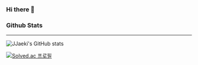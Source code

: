 ### Hi there 👋

<!--
**JJaeki/JJaeki** is a ✨ _special_ ✨ repository because its `README.md` (this file) appears on your GitHub profile.

Here are some ideas to get you started:

- 🔭 I’m currently working on ...
- 🌱 I’m currently learning ...
- 👯 I’m looking to collaborate on ...
- 🤔 I’m looking for help with ...
- 💬 Ask me about ...
- 📫 How to reach me: ...
- 😄 Pronouns: ...
- ⚡ Fun fact: ...

-->

### Github Stats
-------------------------------------------
![JJaeki's GitHub stats](https://github-readme-stats.vercel.app/api?username=JJaeki&show_icons=true&theme=transparent)

[![Solved.ac
프로필](http://mazassumnida.wtf/api/v2/generate_badge?boj={wodud9515})](https://solved.ac/{wodud9515})
